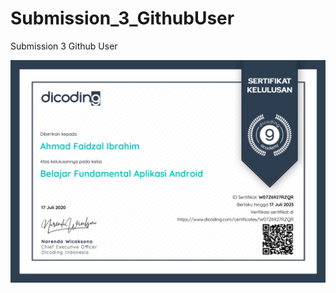 # Submission_3_GithubUser
Submission 3 Github User

![alt text](https://github.com/akhmadfaizal/Submission_3_GithubUser/blob/master/Belajar%20Fundamental%20Aplikasi%20Android.jpg?raw=true)
